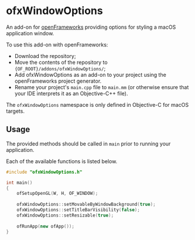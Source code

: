 # ofxWindowOptions

An add-on for [openFrameworks](https://github.com/openframeworks/openFrameworks) providing options for styling a macOS application window.

To use this add-on with openFrameworks:
  - Download the repository;
  - Move the contents of the repository to `{OF_ROOT}/addons/ofxWindowOptions/`;
  - Add ofxWindowOptions as an add-on to your project using the openFrameworks project generator.
  - Rename your project's `main.cpp` file to `main.mm` (or otherwise ensure that your IDE interprets it as an Objective-C++ file).

The `ofxWindowOptions` namespace is only defined in Objective-C for macOS targets.

## Usage

The provided methods should be called in `main` prior to running your application.

Each of the available functions is listed below.

```cpp
#include "ofxWindowOptions.h"

int main()
{
    ofSetupOpenGL(W, H, OF_WINDOW);
    
    ofxWindowOptions::setMovableByWindowBackground(true);
    ofxWindowOptions::setTitleBarVisibility(false);
    ofxWindowOptions::setResizable(true);
    
    ofRunApp(new ofApp());
}
```
